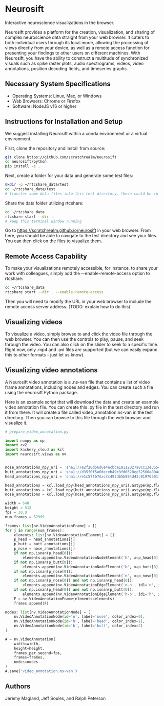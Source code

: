 # Neurosift

Interactive neuroscience visualizations in the browser.

Neurosift provides a platform for the creation, visualization, and sharing of complex neuroscience data straight from your web browser. It caters to both individual users through its local mode, allowing the processing of views directly from your device, as well as a remote access function for presenting your findings to other users on different machines. With Neurosift, you have the ability to construct a multitude of synchronized visuals such as spike raster plots, audio spectrograms, videos, video annotations, position decoding fields, and timeseries graphs.

## Necessary System Specifications

* Operating Systems: Linux, Mac, or Windows
* Web Browsers: Chrome or Firefox
* Software: NodeJS v16 or higher

## Instructions for Installation and Setup

We suggest installing Neurosift within a conda environment or a virtual environment.

First, clone the repository and install from source:

```bash
git clone https://github.com/scratchrealm/neurosift
cd neurosift/python
pip install -e .
```

Next, create a folder for your data and generate some test files:

```bash
mkdir -p ~/rtcshare_data/test
cd ~/rtcshare_data/test
# transfer some data files into this test directory, these could be in .mp4, .avi, or .py formats
```

Share the data folder utilizing rtcshare:

```bash
cd ~/rtcshare_data
rtcshare start --dir .
# keep this terminal window running
```

Go to https://scratchrealm.github.io/neurosift in your web browser. From here, you should be able to navigate to the test directory and see your files. You can then click on the files to visualize them.

## Remote Access Capability

To make your visualizations remotely accessible, for instance, to share your work with colleagues, simply add the --enable-remote-access option to rtcshare:

```bash
cd ~/rtcshare_data
rtcshare start --dir . --enable-remote-access
```

Then you will need to modify the URL in your web browser to include the remote access server address. (TODO: explain how to do this)

## Visualizing videos

To visualize a video, simply browse to and click the video file through the web browser. You can then use the controls to play, pause, and seek through the video. You can also click on the slider to seek to a specific time. Right now, only .mp4 and .avi files are supported (but we can easily expand this to other formats - just let us know).

## Visualizing video annotations

A Neurosift video annotation is a .ns-van file that contains a list of video frame annotations, including nodes and edges. You can create such a file using the neurosift Python package.

Here is an example script that will download the data and create an example video annotation file. You can create this .py file in the test directory and run it from there. It will create a file called video_annotation.ns-van in the test directory. Then you can browse to this file through the web browser and visualize it.

```python
# prepare_video_annotation.py

import numpy as np
import cv2
import kachery_cloud as kcl
import neurosift.views as nv


nose_annotations_npy_uri = 'sha1://e2f20d56d6e4ecbce18112027a8cc13e3554d3ac?label=nose_annotations_noInterp.npy'
butt_annotations_npy_uri = 'sha1://d35f0f5a6deceb49c3fd0528ee52566a804ccd37?label=butt_annotations_noInterp.npy'
head_annotations_npy_uri = 'sha1://e1c57fb7dac7c493db5b884d43c819763011a779?label=head_annotations_noInterp.npy'

head_annotations = kcl.load_npy(head_annotations_npy_uri).astype(np.float32)
butt_annotations = kcl.load_npy(butt_annotations_npy_uri).astype(np.float32)
nose_annotations = kcl.load_npy(nose_annotations_npy_uri).astype(np.float32)

width = 640
height = 512
fps = 30.0
num_frames = 62999

frames: list[nv.VideoAnnotationFrame] = []
for j in range(num_frames):
    elements: list[nv.VideoAnnotationElement] = []
    p_head = head_annotations[j]
    p_butt = butt_annotations[j]
    p_nose = nose_annotations[j]
    if not np.isnan(p_head[0]):
        elements.append(nv.VideoAnnotationNodeElement('h', x=p_head[0], y=p_head[1]))
    if not np.isnan(p_butt[0]):
        elements.append(nv.VideoAnnotationNodeElement('b', x=p_butt[0], y=p_butt[1]))
    if not np.isnan(p_nose[0]):
        elements.append(nv.VideoAnnotationNodeElement('n', x=p_nose[0], y=p_nose[1]))
    if not np.isnan(p_nose[0]) and not np.isnan(p_head[0]):
        elements.append(nv.VideoAnnotationEdgeElement('n-h', id1='n', id2='h'))
    if not np.isnan(p_head[0]) and not np.isnan(p_butt[0]):
        elements.append(nv.VideoAnnotationEdgeElement('h-b', id1='h', id2='b'))
    F = nv.VideoAnnotationFrame(elements=elements)
    frames.append(F)

nodes: list[nv.VideoAnnotationNode] = [
    nv.VideoAnnotationNode(id='n', label='nose', color_index=0),
    nv.VideoAnnotationNode(id='h', label='head', color_index=1),
    nv.VideoAnnotationNode(id='b', label='butt', color_index=2)
]

A = nv.VideoAnnotation(
    width=width,
    height=height,
    frames_per_second=fps,
    frames=frames,
    nodes=nodes
)
A.save('video_annotation.ns-van')
```

## Authors

Jeremy Magland, Jeff Soules, and Ralph Peterson